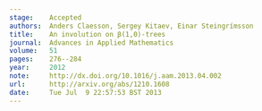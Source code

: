 ```yaml
---
stage:    Accepted
authors:  Anders Claesson, Sergey Kitaev, Einar Steingrímsson
title:    An involution on β(1,0)-trees
journal:  Advances in Applied Mathematics
volume:   51
pages:    276--284
year:     2012
note:     http://dx.doi.org/10.1016/j.aam.2013.04.002
url:      http://arxiv.org/abs/1210.1608
date:     Tue Jul  9 22:57:53 BST 2013
---
```

